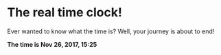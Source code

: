 # The real time clock!

Ever wanted to know what the time is? Well, your journey is about to end!

**The time is Nov 26, 2017, 15:25**